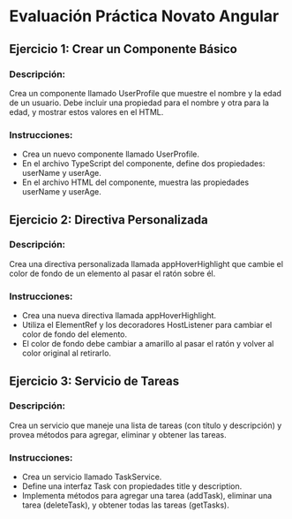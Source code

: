 # Evaluación Práctica Novato Angular

## Ejercicio 1: Crear un Componente Básico

### Descripción:
Crea un componente llamado UserProfile que muestre el nombre y la edad de un usuario. Debe incluir una propiedad para el nombre y otra para la edad, y mostrar estos valores en el HTML.

### Instrucciones:

- Crea un nuevo componente llamado UserProfile.
- En el archivo TypeScript del componente, define dos propiedades: userName y userAge.
- En el archivo HTML del componente, muestra las propiedades userName y userAge.

## Ejercicio 2: Directiva Personalizada

### Descripción:
Crea una directiva personalizada llamada appHoverHighlight que cambie el color de fondo de un elemento al pasar el ratón sobre él.

### Instrucciones:

- Crea una nueva directiva llamada appHoverHighlight.
- Utiliza el ElementRef y los decoradores HostListener para cambiar el color de fondo del elemento.
- El color de fondo debe cambiar a amarillo al pasar el ratón y volver al color original al retirarlo.

## Ejercicio 3: Servicio de Tareas
### Descripción:
Crea un servicio que maneje una lista de tareas (con título y descripción) y provea métodos para agregar, eliminar y obtener las tareas.

### Instrucciones:

- Crea un servicio llamado TaskService.
- Define una interfaz Task con propiedades title y description.
- Implementa métodos para agregar una tarea (addTask), eliminar una tarea (deleteTask), y obtener todas las tareas (getTasks).